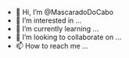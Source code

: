 - 👋 Hi, I’m @MascaradoDoCabo
- 👀 I’m interested in ...
- 🌱 I’m currently learning ...
- 💞️ I’m looking to collaborate on ...
- 📫 How to reach me ...

<!---
MascaradoDoCabo/MascaradoDoCabo is a ✨ special ✨ repository because its `README.md` (this file) appears on your GitHub profile.
You can click the Preview link to take a look at your changes.
--->
